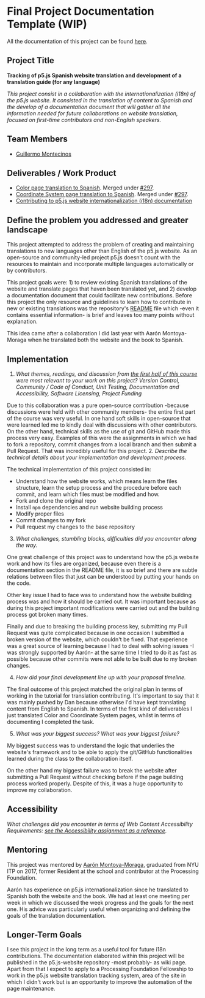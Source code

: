 # Final Project Documentation Template (WIP)

All the documentation of this project can be found [here](https://github.com/guillemontecinos/itp_fall_2018_open_source_studio/blob/master/final_project/documentation.md).

## Project Title

**Tracking of p5.js Spanish website translation and development of a translation guide (for any language)**

*This project consist in a collaboration with the internationalization (i18n) of the p5.js website. It consisted in the translation of content to Spanish and the develop of a documentation document that will gather all the information needed for future collaborations on website translation, focused on first-time contributors and non-English speakers.*

## Team Members

* [Guillermo Montecinos](https://github.com/guillemontecinos)

## Deliverables / Work Product

* [Color page translation to Spanish](https://p5js.org/es/learn/color.html). Merged under [#297](https://github.com/processing/p5.js-website/pull/297).
* [Coordinate System page translation to Spanish](https://p5js.org/es/learn/coordinate-system-and-shapes.html). Merged under [#297](https://github.com/processing/p5.js-website/pull/297).
* [Contributing to p5.js website internationalization (i18n) documentation](https://github.com/guillemontecinos/itp_fall_2018_open_source_studio/blob/master/final_project/i18n_contribution.md)

## Define the problem you addressed and greater landscape

This project attempted to address the problem of creating and maintaining translations to new languages other than English of the p5.js website. As an open-source and community-led project p5.js doesn't count with the resources to maintain and incorporate multiple languages automatically or by contributors.

This project goals were: 1) to review existing Spanish translations of the website and translate pages that haven been translated yet, and 2) develop a documentation document that could facilitate new contributions. Before this project the only resource and guidelines to learn how to contribute in new or existing translations was the repository's [README](https://github.com/processing/p5.js-website) file which -even it contains essential information- is brief and leaves too many points without explanation.

This idea came after a collaboration I did last year with Aarón Montoya-Moraga when he translated both the website and the book to Spanish.

## Implementation
1. _What themes, readings, and discussion from [the first half of this course](https://github.com/Open-Source-Studio-at-ITP/Syllabus) were most relevant to your work on this project? Version Control, Community / Code of Conduct, Unit Testing, Documentation and Accessibility, Software Licensing, Project Funding_

Due to this collaboration was a pure open-source contribution -because discussions were held with other community members- the entire first part of the course was very useful. In one hand soft skills in open-source that were learned led me to kindly deal with discussions with other contributors. On the other hand, technical skills as the use of git and GitHub made this process very easy. Examples of this were the assignments in which we had to fork a repository, commit changes from a local branch and then submit a Pull Request. That was incredibly useful for this project.
2. _Describe the technical details about your implementation and development process._

The technical implementation of this project consisted in:
* Understand how the website works, which means learn the files structure, learn the setup process and the procedure before each commit, and learn which files must be modified and how.
* Fork and clone the original repo
* Install `npm` dependencies and run website building process
* Modify proper files
* Commit changes to my fork
* Pull request my changes to the base repository

3. _What challenges, stumbling blocks, difficulties did you encounter along the way._

One great challenge of this project was to understand how the p5.js website work and how its files are organized, because even there is a documentation section in the README file, it is so brief and there are subtle relations between files that just can be understood by putting your hands on the code.

Other key issue I had to face was to understand how the website building process was and how it should be carried out. It was important because as during this project important modifications were carried out and the building process got broken many times.

Finally and due to breaking the building process key, submitting my Pull Request was quite complicated because in one occasion I submitted a broken version of the website, which couldn't be fixed. That experience was a great source of learning because I had to deal with solving issues -I was strongly supported by Aarón- at the same time I tried to do it as fast as possible because other commits were not able to be built due to my broken changes.

4. _How did your final development line up with your proposal timeline._

The final outcome of this project matched the original plan in terms of working in the tutorial for translation contributing. It's important to say that it was mainly pushed by Dan because otherwise I'd have kept translating content from English to Spanish. In terms of the first kind of deliverables I just translated Color and Coordinate System pages, whilst in terms of documenting I completed the task.

5. _What was your biggest success? What was your biggest failure?_

My biggest success was to understand the logic that underlies the website's framework and to be able to apply the git/GitHub functionalities learned during the class to the collaboration itself.

On the other hand my biggest failure was to break the website after submitting a Pull Request without checking before if the page building process worked properly. Despite of this, it was a huge opportunity to improve my collaboration.

## Accessibility

_What challenges did you encounter in terms of Web Content Accessibility Requirements: [see the Accessibility assignment as a reference](https://github.com/Open-Source-Studio-at-ITP/Syllabus/blob/source/accessibility-assignment.md#instructions)._

## Mentoring

This project was mentored by [Aarón Montoya-Moraga](https://github.com/montoyamoraga), graduated from NYU ITP on 2017, former Resident at the school and contributor at the Processing Foundation.

Aarón has experience on p5.js internationalization since he translated to Spanish both the website and the book. We had at least one meeting per week in which we discussed the week progress and the goals for the next one. His advice was particularly useful when organizing and defining the goals of the translation documentation.

## Longer-Term Goals

I see this project in the long term as a useful tool for future i18n contributions. The documentation elaborated within this project will be published in the p5.js-website repository -most probably- as wiki page. Apart from that I expect to apply to a Processing Foundation Fellowship to work in the p5.js website translation tracking system, area of the site in which I didn't work but is an opportunity to improve the automation of the page maintenance.

